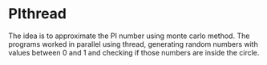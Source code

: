 PIthread
=============
The idea is to approximate the PI number using monte carlo method. The programs worked in parallel using thread, generating random numbers with values ​​between 0 and 1 and checking if those numbers are inside the circle.
